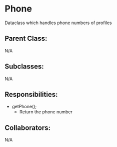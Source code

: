 # Phone
Dataclass which handles phone numbers of profiles

## Parent Class:
N/A

## Subclasses:
N/A

## Responsibilities:
- getPhone();
	- Return the phone number

## Collaborators:
N/A